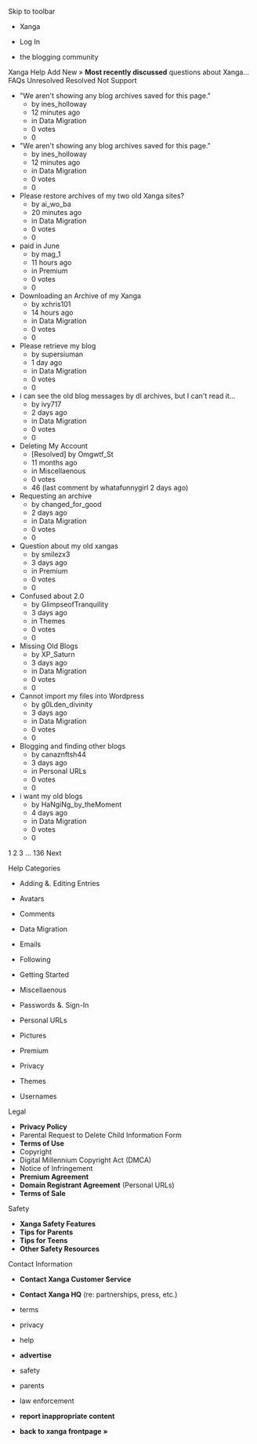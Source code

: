 Skip to toolbar

*   Xanga

*   Log In

*   the blogging community

Xanga Help Add New » **Most recently discussed** questions about Xanga… FAQs Unresolved Resolved Not Support

*   "We aren't showing any blog archives saved for this page."
    *   by ines\_holloway
    *   12 minutes ago
    *   in Data Migration
    *   0 votes
    *   0
*   "We aren't showing any blog archives saved for this page."
    *   by ines\_holloway
    *   12 minutes ago
    *   in Data Migration
    *   0 votes
    *   0
*   Please restore archives of my two old Xanga sites?
    *   by ai\_wo\_ba
    *   20 minutes ago
    *   in Data Migration
    *   0 votes
    *   0
*   paid in June
    *   by mag\_1
    *   11 hours ago
    *   in Premium
    *   0 votes
    *   0
*   Downloading an Archive of my Xanga
    *   by xchris101
    *   14 hours ago
    *   in Data Migration
    *   0 votes
    *   0
*   Please retrieve my blog
    *   by supersiuman
    *   1 day ago
    *   in Data Migration
    *   0 votes
    *   0
*   i can see the old blog messages by dl archives, but I can't read it...
    *   by ivy717
    *   2 days ago
    *   in Data Migration
    *   0 votes
    *   0
*   Deleting My Account
    *   \[Resolved\] by Omgwtf\_St
    *   11 months ago
    *   in Miscellaenous
    *   0 votes
    *   46 (last comment by whatafunnygirl 2 days ago)
*   Requesting an archive
    *   by changed\_for\_good
    *   2 days ago
    *   in Data Migration
    *   0 votes
    *   0
*   Question about my old xangas
    *   by smilezx3
    *   3 days ago
    *   in Premium
    *   0 votes
    *   0
*   Confused about 2.0
    *   by GlimpseofTranquility
    *   3 days ago
    *   in Themes
    *   0 votes
    *   0
*   Missing Old Blogs
    *   by XP\_Saturn
    *   3 days ago
    *   in Data Migration
    *   0 votes
    *   0
*   Cannot import my files into Wordpress
    *   by g0Lden\_divinity
    *   3 days ago
    *   in Data Migration
    *   0 votes
    *   0
*   Blogging and finding other blogs
    *   by canaznftsh44
    *   3 days ago
    *   in Personal URLs
    *   0 votes
    *   0
*   i want my old blogs
    *   by HaNgiNg\_by\_theMoment
    *   4 days ago
    *   in Data Migration
    *   0 votes
    *   0

1 2 3 ... 136 Next

Help Categories

*   Adding &. Editing Entries
*   Avatars
*   Comments
*   Data Migration
*   Emails
*   Following
*   Getting Started
*   Miscellaenous

*   Passwords &. Sign-In
*   Personal URLs
*   Pictures
*   Premium
*   Privacy
*   Themes
*   Usernames

Legal

*   **Privacy Policy**
*   Parental Request to Delete Child Information Form
*   **Terms of Use**
*   Copyright
*   Digital Millennium Copyright Act (DMCA)
*   Notice of Infringement
*   **Premium Agreement**
*   **Domain Registrant Agreement** (Personal URLs)
*   **Terms of Sale**

Safety

*   **Xanga Safety Features**
*   **Tips for Parents**
*   **Tips for Teens**
*   **Other Safety Resources**

Contact Information

*   **Contact Xanga Customer Service**
*   **Contact Xanga HQ** (re: partnerships, press, etc.)

*   terms
*   privacy
*   help
*   **advertise**

*   safety
*   parents
*   law enforcement
*   **report inappropriate content**

*   **back to xanga frontpage »**
